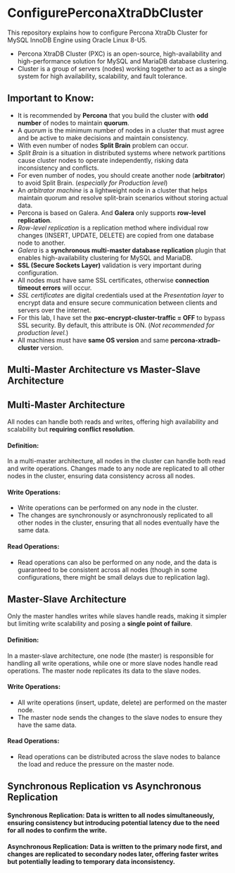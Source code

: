 # ConfigurePerconaXtraDbCluster
This repository explains how to configure Percona XtraDb Cluster for MySQL InnoDB Engine using Oracle Linux 8-U5.

- Percona XtraDB Cluster (PXC) is an open-source, high-availability and high-performance solution for MySQL and MariaDB database clustering.
- Cluster is a group of servers (nodes) working together to act as a single system for high availability, scalability, and fault tolerance. 

## Important to Know:
- It is recommended by **Percona** that you build the cluster with **odd number** of nodes to maintain **quorum**.
- A _quorum_ is the minimum number of nodes in a cluster that must agree and be active to make decisions and maintain consistency.
- With even number of nodes **Split Brain** problem can occur.
- _Split Brain_ is a situation in distributed systems where network partitions cause cluster nodes to operate independently, risking data inconsistency and conflicts.
- For even number of nodes, you should create another node (**arbitrator**) to avoid Split Brain. (_especially for Production level_)
- An _arbitrator machine_ is a lightweight node in a cluster that helps maintain quorum and resolve split-brain scenarios without storing actual data.
- Percona is based on Galera. And **Galera** only supports **row-level replication**.
- _Row-level replication_ is a replication method where individual row changes (INSERT, UPDATE, DELETE) are copied from one database node to another.
- _Galera_ is a **synchronous multi-master database replication** plugin that enables high-availability clustering for MySQL and MariaDB.
- **SSL (Secure Sockets Layer)** validation is very important during configuration.
- All nodes must have same SSL certificates, otherwise **connection timeout errors** will occur.
- _SSL certificates_ are digital credentials used at the _Presentation layer_ to encrypt data and ensure secure communication between clients and servers over the internet.
- For this lab, I have set the **pxc-encrypt-cluster-traffic = OFF** to bypass SSL security. By default, this attribute is ON. (_Not recommended for production level._)
- All machines must have **same OS version** and same **percona-xtradb-cluster** version.

## Multi-Master Architecture vs Master-Slave Architecture

## Multi-Master Architecture
All nodes can handle both reads and writes, offering high availability and scalability but **requiring conflict resolution**.
  
#### Definition: 
In a multi-master architecture, all nodes in the cluster can handle both read and write operations. Changes made to any node are replicated to all other nodes in the cluster, ensuring data consistency across all nodes.
#### Write Operations:
- Write operations can be performed on any node in the cluster.
- The changes are synchronously or asynchronously replicated to all other nodes in the cluster, ensuring that all nodes eventually have the same data.
#### Read Operations:
- Read operations can also be performed on any node, and the data is guaranteed to be consistent across all nodes (though in some configurations, there might be small delays due to replication lag).

## Master-Slave Architecture
Only the master handles writes while slaves handle reads, making it simpler but limiting write scalability and posing a **single point of failure**.
  
#### Definition: 
In a master-slave architecture, one node (the master) is responsible for handling all write operations, while one or more slave nodes handle read operations. The master node replicates its data to the slave nodes.
#### Write Operations:
- All write operations (insert, update, delete) are performed on the master node.
- The master node sends the changes to the slave nodes to ensure they have the same data.
#### Read Operations:
- Read operations can be distributed across the slave nodes to balance the load and reduce the pressure on the master node.

## Synchronous Replication vs Asynchronous Replication
#### Synchronous Replication: Data is written to all nodes simultaneously, ensuring consistency but introducing potential latency due to the need for all nodes to confirm the write.
#### Asynchronous Replication: Data is written to the primary node first, and changes are replicated to secondary nodes later, offering faster writes but potentially leading to temporary data inconsistency.




